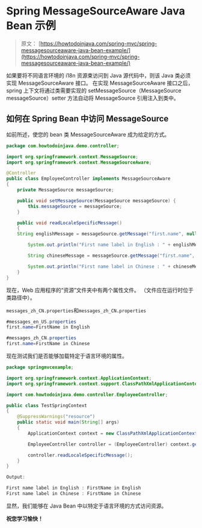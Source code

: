 # Spring MessageSourceAware Java Bean 示例

> 原文： [https://howtodoinjava.com/spring-mvc/spring-messagesourceaware-java-bean-example/](https://howtodoinjava.com/spring-mvc/spring-messagesourceaware-java-bean-example/)

如果要将不同语言环境的 i18n 资源束访问到 Java 源代码中，则该 Java 类必须实现 MessageSourceAware 接口。 在实现 MessageSourceAware 接口之后，spring 上下文将通过类需要实现的 setMessageSource（MessageSource messageSource）setter 方法自动将 MessageSource 引用注入到类中。

## 如何在 Spring Bean 中访问 MessageSource

如前所述，使您的 bean 类 MessageSourceAware 成为给定的方式。

```java
package com.howtodoinjava.demo.controller;

import org.springframework.context.MessageSource;
import org.springframework.context.MessageSourceAware;

@Controller
public class EmployeeController implements MessageSourceAware
{
	private MessageSource messageSource;

	public void setMessageSource(MessageSource messageSource) {
		this.messageSource = messageSource;
	}

	public void readLocaleSpecificMessage()
	{
	String englishMessage = messageSource.getMessage("first.name", null, Locale.US);

    	System.out.println("First name label in English : " + englishMessage);

    	String chineseMessage = messageSource.getMessage("first.name", null, Locale.SIMPLIFIED_CHINESE);

    	System.out.println("First name label in Chinese : " + chineseMessage);
	}
}

```

现在，Web 应用程序的“资源”文件夹中有两个属性文件。 （文件应在运行时位于类路径中）。

`messages_zh_CN.properties`和`messages_zh_CN.properties`

```java
#messages_en_US.properties
first.name=FirstName in English

#messages_zh_CN.properties
first.name=FirstName in Chinese

```

现在测试我们是否能够加载特定于语言环境的属性。

```java
package springmvcexample;

import org.springframework.context.ApplicationContext;
import org.springframework.context.support.ClassPathXmlApplicationContext;

import com.howtodoinjava.demo.controller.EmployeeController;

public class TestSpringContext 
{
	@SuppressWarnings("resource")
	public static void main(String[] args) 
	{
		ApplicationContext context = new ClassPathXmlApplicationContext( new String[] { "/spring-servlet.xml" });

		EmployeeController controller = (EmployeeController) context.getBean(EmployeeController.class);

		controller.readLocaleSpecificMessage();
	}
}

Output:

First name label in English : FirstName in English
First name label in Chinese : FirstName in Chinese

```

显然，我们能够在 Java Bean 中以特定于语言环境的方式访问资源。

**祝您学习愉快！**